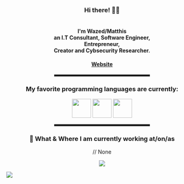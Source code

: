   <!-- Hi there! Feel free to make this your own but don't use my data -->
  
<div align="center">
  
  <br>
  
<h3>Hi there! 👋🤓</h3><h4><br>I'm Wazed/Matthis<br>an I.T Consultant, Software Engineer, <br>Entrepreneur, <br>Creator and Cybsecurity Researcher.</h4>


<h4><a href="https://wazed.wtf">Website</a> </h4>

<hr width="50%" style="height:5px;">

  <h3> My favorite programming languages are currently:</h3>
  <img src="https://github.com/abranhe/programming-languages-logos/blob/master/src/java/java.png" width=50px height=50px>
  <img src="https://github.com/abranhe/programming-languages-logos/blob/master/src/cpp/cpp.png" width=50px height=50px>
  <img src="https://reach.rust-lang.org/static/rust-logo-white.png" width=50px height=50px>
  <hr width="50%" style="height:5px;">
  
<h3>💼 What & Where I am currently working at/on/as</h3>

<p>
// None
</p>
<img align="center" src="https://github-readme-stats.vercel.app/api?username=Wazed-Matthis&show_icons=true&theme=dark" />

</div>


![](https://komarev.com/ghpvc/?username=Wazed-Matthis)
